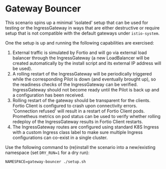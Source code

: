 # Gateway Bouncer

This scenario spins up a minimal 'isolated' setup that can be used for testing
or the IngressGateway in ways that are either destructive or require setup
that is not compatible with the default gateways under `istio-system`.

One the setup is up and running the following capabilities are exercised:

1. External traffic is simulated by Fortio and will go via external load
balancer through the IngressGateway (a new LoadBalancer will be created
automatically by the install script and its external IP address will be used).
1. A rolling restart of the IngressGateway will be periodically triggered while
the corresponding Pilot is down (and eventually brought up), so the readiness
checks of the IngressGateway can be verified. IngressGateway should not become
ready until the Pilot is back up and a configuration has been received.
1. Rolling restart of the gateway should be transparent for the clients. Fortio
Client is configured to crash upon connectivity errors. 'Connection refused'
will result in a restart of Fortio Client pods. Prometheus metrics on pod
status can be used to verify whether rolling redeploy of the IngressGateway
results in Fortio Client restarts.
1. The IngressGateway routes are configured using standard K8S Ingress with a
custom Ingress class label to make sure multiple Ingress configurations can
co-exist in a single cluster.

Use the following command to (re)install the scenario into a new/existing
namespace (set `DRY_RUN=1` for a dry run):
```
NAMESPACE=gateway-bouncer ./setup.sh
```
